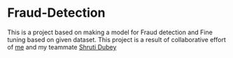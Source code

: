 # Fraud-Detection
This is a project based on making a model for Fraud detection and Fine tuning based on given dataset.
This project is a result of collaborative effort of <a href="https://github.com/Ritik-912/">me</a> and my teammate <a href="https://github.com/Dubeyshruti/">Shruti Dubey</a>
